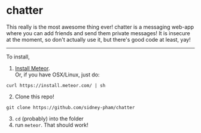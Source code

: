 # chatter
This really is the most awesome thing ever!
chatter is a messaging web-app where you can add friends and send them private messages!
It is insecure at the moment, so don't actually use it, but there's good code at least, yay!

--------
To install,

1. [Install Meteor](https://www.meteor.com/install).  
Or, if you have OSX/Linux, just do:

```
curl https://install.meteor.com/ | sh
```

2. Clone this repo!

```
git clone https://github.com/sidney-pham/chatter
```

3. `cd` (probably) into the folder
4. run `meteor`. That should work!
